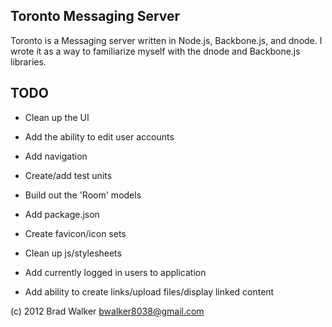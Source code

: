 ## Toronto Messaging Server

Toronto is a Messaging server written in Node.js, Backbone.js, and dnode.
I wrote it as a way to familiarize myself with the dnode and Backbone.js
libraries.

##  TODO
  - Clean up the UI

  - Add the ability to edit user accounts

  - Add navigation 

  - Create/add test units

  - Build out the 'Room' models

  - Add package.json

  - Create favicon/icon sets

  - Clean up js/stylesheets

  - Add currently logged in users to application

  - Add ability to create links/upload files/display linked content



(c) 2012 Brad Walker <bwalker8038@gmail.com>

